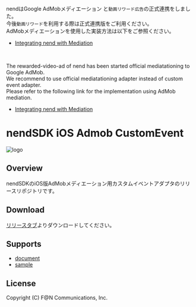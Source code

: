 nendはGoogle AdMobメディエーション と`動画リワード広告`の正式連携をしました。  
今後`動画リワード`を利用する際は正式連携版をご利用ください。  
AdMobメディエーションを使用した実装方法は以下をご参照ください。
* [Integrating nend with Mediation](https://developers.google.com/admob/ios/mediation/nend)

<br>

The rewarded-video-ad of nend has been started official mediatationing to Google AdMob.  
We recommend to use official mediatationing adapter instead of custom event adapter.  
Please refer to the following link for the implementation using AdMob mediation.
* [Integrating nend with Mediation](https://developers.google.com/admob/ios/mediation/nend)

# nendSDK iOS Admob CustomEvent

![logo](https://user-images.githubusercontent.com/9563381/31269103-17daebce-aaba-11e7-9899-742435c4ef20.png)

## Overview

nendSDKのiOS版AdMobメディエーション用カスタムイベントアダプタのリリースリポジトリです。

## Download

[リリースタブ](https://github.com/fan-ADN/nendSDK-iOS-AdmobCustomEvent-pub/releases)よりダウンロードしてください。

## Supports

* [document](https://github.com/fan-ADN/nendSDK-iOS-CustomEvent/wiki)
* [sample](https://github.com/fan-ADN/nendSDK-iOS-CustomEvent)

## License
Copyright (C) F@N Communications, Inc.
